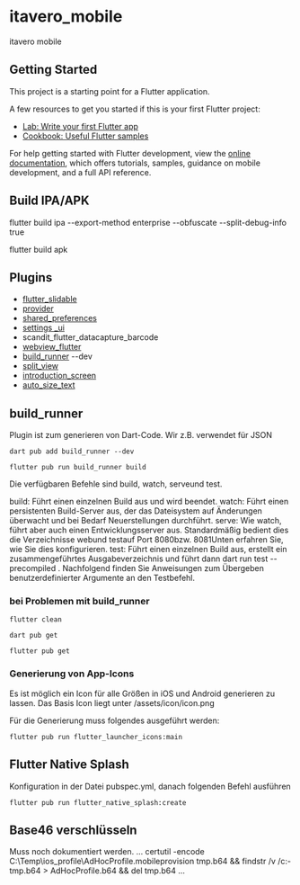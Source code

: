 # itavero_mobile

itavero mobile

## Getting Started

This project is a starting point for a Flutter application.

A few resources to get you started if this is your first Flutter project:

- [Lab: Write your first Flutter app](https://docs.flutter.dev/get-started/codelab)
- [Cookbook: Useful Flutter samples](https://docs.flutter.dev/cookbook)

For help getting started with Flutter development, view the
[online documentation](https://docs.flutter.dev/), which offers tutorials,
samples, guidance on mobile development, and a full API reference.

## Build IPA/APK
flutter build ipa --export-method enterprise --obfuscate --split-debug-info true

flutter build apk

## Plugins
- [flutter_slidable](https://pub.dev/packages/flutter_slidable)
- [provider](https://pub.dev/packages/provider)
- [shared_preferences](https://pub.dev/packages/shared_preferences)
- [settings _ui](https://pub.dev/packages/settings_ui)
- scandit_flutter_datacapture_barcode
- [webview_flutter](https://pub.dev/packages/webview_flutter)
- [build_runner](https://pub.dev/packages/build_runner) --dev
- [split_view](https://pub.dev/packages/split_view/install) 
- [introduction_screen](https://pub.dev/packages/introduction_screen)
- [auto_size_text](https://pub.dev/packages/auto_size_text)




## build_runner
Plugin ist zum generieren von Dart-Code.
Wir z.B. verwendet für JSON

```
dart pub add build_runner --dev

flutter pub run build_runner build
```
Die verfügbaren Befehle sind build, watch, serveund test.

build: Führt einen einzelnen Build aus und wird beendet.
watch: Führt einen persistenten Build-Server aus, der das Dateisystem auf Änderungen überwacht und bei Bedarf Neuerstellungen durchführt.
serve: Wie watch, führt aber auch einen Entwicklungsserver aus.
Standardmäßig bedient dies die Verzeichnisse webund testauf Port 8080bzw. 8081Unten erfahren Sie, wie Sie dies konfigurieren.
test: Führt einen einzelnen Build aus, erstellt ein zusammengeführtes Ausgabeverzeichnis und führt dann dart run test --precompiled <merged-output-dir>. Nachfolgend finden Sie Anweisungen zum Übergeben benutzerdefinierter Argumente an den Testbefehl.

### bei Problemen mit build_runner

```
flutter clean

dart pub get

flutter pub get
```

### Generierung von App-Icons
Es ist möglich ein Icon für alle Größen in iOS und Android generieren zu lassen. Das Basis Icon liegt unter
/assets/icon/icon.png

Für die Generierung muss folgendes ausgeführt werden:

```
flutter pub run flutter_launcher_icons:main
```

## Flutter Native Splash
Konfiguration in der Datei pubspec.yml, danach folgenden Befehl ausführen
```
flutter pub run flutter_native_splash:create
```


## Base46 verschlüsseln
Muss noch dokumentiert werden.
...
certutil -encode C:\Temp\ios_profile\AdHocProfile.mobileprovision tmp.b64 && findstr /v /c:- tmp.b64 > AdHocProfile.b64 && del tmp.b64
...
